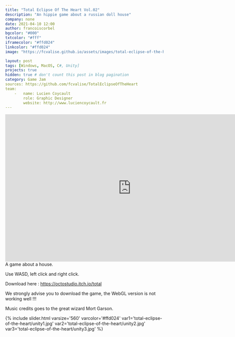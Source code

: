 ```yaml
---
title: "Total Eclipse Of The Heart Vol.02"
description: "An hippie game about a russian doll house"
company: none
date: 2021-04-10 12:00
author: francoiscorbel
bgcolor: "#000"
txtcolor: "#fff"
iframecolor: "#ffd024"
linkcolor: "#ffd024"
image: "https://fcvalise.github.io/assets/images/total-eclipse-of-the-heart-2/project.gif"

layout: post
tags: [Windows, MacOS, C#, Unity]
projects: true
hidden: true # don't count this post in blog pagination
category: Game Jam
sources: https://github.com/fcvalise/TotalEclipseOfTheHeart
team:
    -   name: Lucien Coycault
        role: Graphic Designer
        website: http://www.luciencoycault.fr
---
```

<div class="general-margin">
    <div style="text-align:center;width:100%;">
        <iframe class="unity" style="width:800px;" src="https://itch.io/embed-upload/1015014?color=000000" width="800" height="470" scrolling="no" frameborder="0"></iframe>
    </div>
</div>

<div class="text justify general-margin">
A game about a house.

Use WASD, left click and right click.

Download here : https://octostudio.itch.io/total

We strongly advise you to download the game, the WebGL version is not working well !!!

Music credits goes to the great wizard Mort Garson.
</div>


{% include slider.html varsize='560' varcolor='#ffd024' var1='total-eclipse-of-the-heart/unity1.jpg' var2='total-eclipse-of-the-heart/unity2.jpg' var3='total-eclipse-of-the-heart/unity3.jpg' %}

